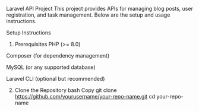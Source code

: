 Laravel API Project
This project provides APIs for managing blog posts, user registration, and task management. Below are the setup and usage instructions.

Setup Instructions
1. Prerequisites
PHP (>= 8.0)

Composer (for dependency management)

MySQL (or any supported database)

Laravel CLI (optional but recommended)

2. Clone the Repository
bash
Copy
git clone https://github.com/yourusername/your-repo-name.git
cd your-repo-name
